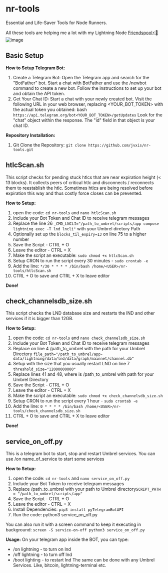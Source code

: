 # nr-tools
Essential and Life-Saver Tools for Node Runners.

All these tools are helping me a lot with my Lightning Node [Friendspool⚡🍻](http://amboss.space/c/friendspool)
![image](https://github.com/jvxis/nr-tools/assets/108929149/c11e6d29-72ab-44ef-a9cb-bb8af8c5365a)

## Basic Setup
**How to Setup Telegram Bot:**
1. Create a Telegram Bot:
Open the Telegram app and search for the "BotFather" bot.
Start a chat with BotFather and use the /newbot command to create a new bot.
Follow the instructions to set up your bot and obtain the API token.
2. Get Your Chat ID:
Start a chat with your newly created bot.
Visit the following URL in your web browser, replacing <YOUR_BOT_TOKEN> with the actual token you obtained:
bash
`https://api.telegram.org/bot<YOUR_BOT_TOKEN>/getUpdates`
Look for the "chat" object within the response. The "id" field in that object is your chat ID.

**Repository Installation:**
1. Git Clone the Repository: `git clone https://github.com/jvxis/nr-tools.git`

## htlcScan.sh
This script checks for pending stuck htlcs that are near expiration height (< 13 blocks). It collects peers of critical htlc and disconnects / reconnects them to reestablish the htlc. Sometimes htlcs are being resolved before expiration this way and thus costly force closes can be prevented.

**How to Setup:**
1. open the code: `cd nr-tools` and `nano htlcScan.sh`
2. Include your Bot Token and Chat ID to receive telegram messages
3. Replace the line 26 `_CMD_LNCLI="/path_to_umbrel/scripts/app compose lightning exec -T lnd lncli"` with your Umbrel diretory Path
4. Optionally set up the `blocks_til_expiry=13` on line 75 to a higher number
5. Save the Script - CTRL + O
6. Leave the editor - CTRL + X
7. Make the script an executable: `sudo chmod +x htlcScan.sh`
8. Setup CRON to run the script every 30 minutes - `sudo crontab -e`
9. Add the line: `*/30 * * * * /bin/bash /home/<USER>/nr-tools/htlcScan.sh`
10. CTRL + O to save and CTRL + X to leave editor

**Done!**

## check_channelsdb_size.sh
This script checks the LND database size and restarts the lND and other services if it is bigger than 12GB. 

**How to Setup:**
1. open the code: `cd nr-tools` and `nano check_channelsdb_size.sh`
2. Include your Bot Token and Chat ID to receive telegram messages
3. Replace on line 4 /path_to_umbrel with the path for your Umbrel Directory `file_path="/path_to_umbrel/app-data/lightning/data/lnd/data/graph/mainnet/channel.db"`
4. Setup with the size that you usually restart LND on line 7 `threshold_size="12000000000"`
5. Replace lines 41 and 48, where is /path_to_umbrel with path for your Umbrel Directory
6. Save the Script - CTRL + O
7. Leave the editor - CTRL + X
8. Make the script an executable: `sudo chmod +x check_channelsdb_size.sh`
9. Setup CRON to run the script every 1 hour - `sudo crontab -e`
10. Add the line: `0 * * * * /bin/bash /home/<USER>/nr-tools/check_channelsdb_size.sh`
11. CTRL + O to save and CTRL + X to leave editor

**Done!**

## service_on_off.py
This is a telegram bot to start, stop and restart Umbrel services. You can use /on name_of_service to start some services

**How to Setup:**
1. open the code: `cd nr-tools` and `nano service_on_off.py`
2. Include your Bot Token to receive telegram messages
3. Replace /path_to_umbrel with your path to Umbrel directory`SCRIPT_PATH = "/path_to_umbrel/scripts/app"`
4. Save the Script - CTRL + O
5. Leave the editor - CTRL + X
6. Install Dependencies: `pip3 install pyTelegramBotAPI`
7. Run the code: python3 service_on_off.py

You can also run it with a screen command to keep it executing in background: `screen -S service-on-off python3 service_on_off.py`

**Usage:**
On your telegram app inside the BOT, you can type:
- /on lightning - to turn on lnd
- /off lightning - to turn off lnd
- /boot lighting - to restart lnd
The same can be done with any Umbrel Services. Like, bitcoin, lightning-terminal etc.




